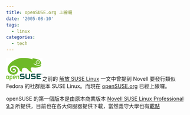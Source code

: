 ```yaml
---
title: openSUSE.org 上線囉
date: '2005-08-10'
tags:
  - linux
categories:
  - tech
---
```

![openSUSE](images/0.gif)之前的 [解放 SUSE Linux](http://wshlab2.ee.kuas.edu.tw/personal/yurenju/archives/000868.php) 一文中曾提到 Novell 要發行類似 Fedora 的社群版本 SUSE Linux。而現在 [openSUSE.org](http://opensuse.org) 已經上線囉。  
  
openSUSE 的第一個版本是由原本商業版本 [Novell SUSE Linux Professional 9.3](http://www.novell.com/products/linuxprofessional/) 所提供，目前也在各大伺服器提供下載，當然義守大學也有[載點](ftp://ftp.isu.edu.tw/Linux/SuSE/i386/9.3/iso/)